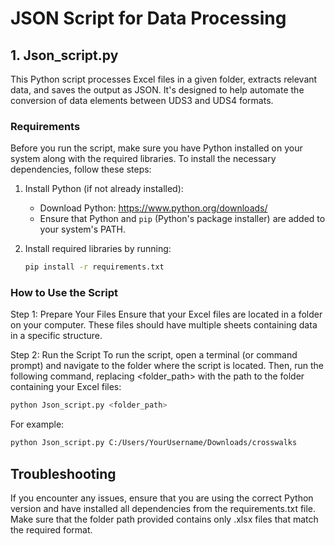 # JSON Script for Data Processing
## 1. Json_script.py
This Python script processes Excel files in a given folder, extracts relevant data, and saves the output as JSON. It's designed to help automate the conversion of data elements between UDS3 and UDS4 formats.

### Requirements

Before you run the script, make sure you have Python installed on your system along with the required libraries. To install the necessary dependencies, follow these steps:

1. Install Python (if not already installed):
   - Download Python: https://www.python.org/downloads/
   - Ensure that Python and `pip` (Python's package installer) are added to your system's PATH.

2. Install required libraries by running:
   ```bash
   pip install -r requirements.txt
    ```

### How to Use the Script
Step 1: Prepare Your Files
Ensure that your Excel files are located in a folder on your computer. These files should have multiple sheets containing data in a specific structure.

Step 2: Run the Script
To run the script, open a terminal (or command prompt) and navigate to the folder where the script is located. Then, run the following command, replacing <folder_path> with the path to the folder containing your Excel files:
 ```bash
python Json_script.py <folder_path>
 ```
For example:
 ```bash
python Json_script.py C:/Users/YourUsername/Downloads/crosswalks
 ```

## Troubleshooting
If you encounter any issues, ensure that you are using the correct Python version and have installed all dependencies from the requirements.txt file.
Make sure that the folder path provided contains only .xlsx files that match the required format.

